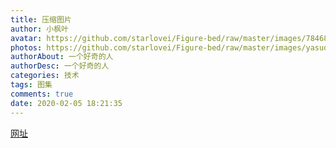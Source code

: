 ```yaml
---
title: 压缩图片
author: 小枫叶
avatar: https://github.com/starlovei/Figure-bed/raw/master/images/78468086_p0.png
photos: https://github.com/starlovei/Figure-bed/raw/master/images/yasuo.jpg
authorAbout: 一个好奇的人
authorDesc: 一个好奇的人
categories: 技术
tags: 图集
comments: true
date: 2020-02-05 18:21:35
---
```

[网址](https://tinify.cn/)